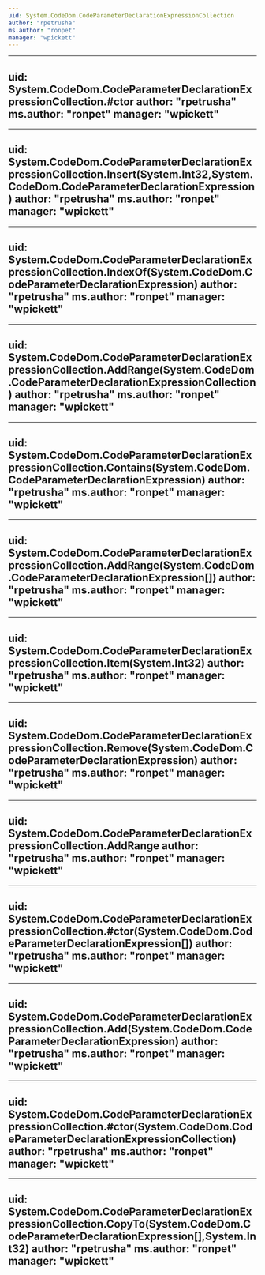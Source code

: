 ```yaml
---
uid: System.CodeDom.CodeParameterDeclarationExpressionCollection
author: "rpetrusha"
ms.author: "ronpet"
manager: "wpickett"
---
```


---
uid: System.CodeDom.CodeParameterDeclarationExpressionCollection.#ctor
author: "rpetrusha"
ms.author: "ronpet"
manager: "wpickett"
---

---
uid: System.CodeDom.CodeParameterDeclarationExpressionCollection.Insert(System.Int32,System.CodeDom.CodeParameterDeclarationExpression)
author: "rpetrusha"
ms.author: "ronpet"
manager: "wpickett"
---

---
uid: System.CodeDom.CodeParameterDeclarationExpressionCollection.IndexOf(System.CodeDom.CodeParameterDeclarationExpression)
author: "rpetrusha"
ms.author: "ronpet"
manager: "wpickett"
---

---
uid: System.CodeDom.CodeParameterDeclarationExpressionCollection.AddRange(System.CodeDom.CodeParameterDeclarationExpressionCollection)
author: "rpetrusha"
ms.author: "ronpet"
manager: "wpickett"
---

---
uid: System.CodeDom.CodeParameterDeclarationExpressionCollection.Contains(System.CodeDom.CodeParameterDeclarationExpression)
author: "rpetrusha"
ms.author: "ronpet"
manager: "wpickett"
---

---
uid: System.CodeDom.CodeParameterDeclarationExpressionCollection.AddRange(System.CodeDom.CodeParameterDeclarationExpression[])
author: "rpetrusha"
ms.author: "ronpet"
manager: "wpickett"
---

---
uid: System.CodeDom.CodeParameterDeclarationExpressionCollection.Item(System.Int32)
author: "rpetrusha"
ms.author: "ronpet"
manager: "wpickett"
---

---
uid: System.CodeDom.CodeParameterDeclarationExpressionCollection.Remove(System.CodeDom.CodeParameterDeclarationExpression)
author: "rpetrusha"
ms.author: "ronpet"
manager: "wpickett"
---

---
uid: System.CodeDom.CodeParameterDeclarationExpressionCollection.AddRange
author: "rpetrusha"
ms.author: "ronpet"
manager: "wpickett"
---

---
uid: System.CodeDom.CodeParameterDeclarationExpressionCollection.#ctor(System.CodeDom.CodeParameterDeclarationExpression[])
author: "rpetrusha"
ms.author: "ronpet"
manager: "wpickett"
---

---
uid: System.CodeDom.CodeParameterDeclarationExpressionCollection.Add(System.CodeDom.CodeParameterDeclarationExpression)
author: "rpetrusha"
ms.author: "ronpet"
manager: "wpickett"
---

---
uid: System.CodeDom.CodeParameterDeclarationExpressionCollection.#ctor(System.CodeDom.CodeParameterDeclarationExpressionCollection)
author: "rpetrusha"
ms.author: "ronpet"
manager: "wpickett"
---

---
uid: System.CodeDom.CodeParameterDeclarationExpressionCollection.CopyTo(System.CodeDom.CodeParameterDeclarationExpression[],System.Int32)
author: "rpetrusha"
ms.author: "ronpet"
manager: "wpickett"
---
